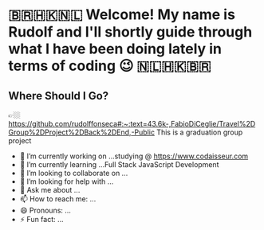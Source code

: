 # 🇧🇷🇭🇰🇳🇱 Welcome! My name is Rudolf and I'll shortly guide through what I have been doing lately in terms of coding 😉 🇳🇱🇭🇰🇧🇷

## Where Should I Go? 
👉🏼 https://github.com/rudolffonseca#:~:text=43.6k-,FabioDiCeglie/Travel%2DGroup%2DProject%2DBack%2DEnd,-Public
This is a graduation group project

- 🔭 I’m currently working on ...studying @ https://www.codaisseur.com
- 🌱 I’m currently learning ...Full Stack JavaScript Development
- 👯 I’m looking to collaborate on ...
- 🤔 I’m looking for help with ...
- 💬 Ask me about ...
- 📫 How to reach me: ...
- 😄 Pronouns: ...
- ⚡ Fun fact: ...
